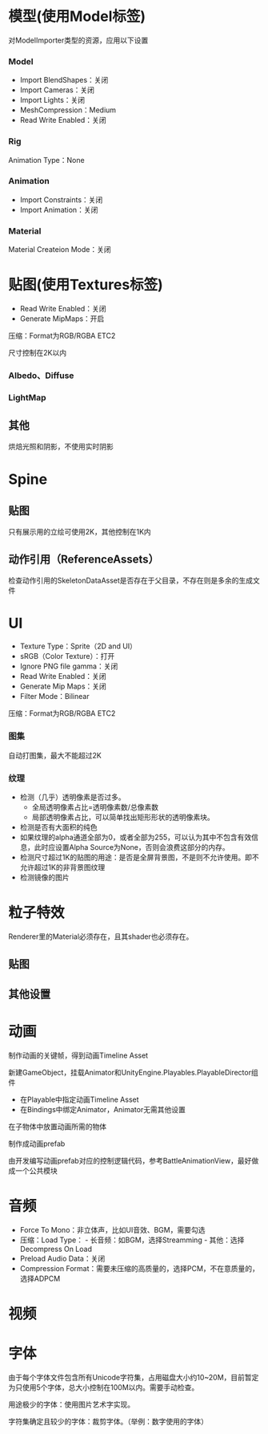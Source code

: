 # **模型(使用Model标签)**

对ModelImporter类型的资源，应用以下设置

### **Model**

- Import BlendShapes：关闭
- Import Cameras：关闭
- Import Lights：关闭
- MeshCompression：Medium
- Read Write Enabled：关闭

### **Rig**

Animation Type：None

### **Animation**

- Import Constraints：关闭
- Import Animation：关闭

### **Material**

Material Createion Mode：关闭

# **贴图(使用Textures标签)**

- Read Write Enabled：关闭
- Generate MipMaps：开启

压缩：Format为RGB/RGBA ETC2

尺寸控制在2K以内

### **Albedo、Diffuse**



### **LightMap**



## 其他

烘焙光照和阴影，不使用实时阴影

# **Spine**

## **贴图**

只有展示用的立绘可使用2K，其他控制在1K内

## **动作引用（ReferenceAssets）**

检查动作引用的SkeletonDataAsset是否存在于父目录，不存在则是多余的生成文件

# **UI**

- Texture Type：Sprite（2D and UI）
- sRGB（Color Texture）：打开
- Ignore PNG file gamma：关闭
- Read Write Enabled：关闭
- Generate Mip Maps：关闭
- Filter Mode：Bilinear

压缩：Format为RGB/RGBA ETC2

### **图集**

自动打图集，最大不能超过2K

### **纹理**

- 检测（几乎）透明像素是否过多。
    - 全局透明像素占比=透明像素数/总像素数
    - 局部透明像素占比，可以简单找出矩形形状的透明像素块。
- 检测是否有大面积的纯色
- 如果纹理的alpha通道全部为0，或者全部为255，可以认为其中不包含有效信息，此时应设置Alpha Source为None，否则会浪费这部分的内存。
- 检测尺寸超过1K的贴图的用途：是否是全屏背景图，不是则不允许使用。即不允许超过1K的非背景图纹理
- 检测镜像的图片

# **粒子特效**

Renderer里的Material必须存在，且其shader也必须存在。

## **贴图**



## **其他设置**

# **动画**

制作动画的关键帧，得到动画Timeline Asset

新建GameObject，挂载Animator和UnityEngine.Playables.PlayableDirector组件

- 在Playable中指定动画Timeline Asset
- 在Bindings中绑定Animator，Animator无需其他设置

在子物体中放置动画所需的物体

制作成动画prefab

由开发编写动画prefab对应的控制逻辑代码，参考BattleAnimationView，最好做成一个公共模块

# **音频**

- Force To Mono：非立体声，比如UI音效、BGM，需要勾选
- 压缩：Load Type： - 长音频：如BGM，选择Streamming - 其他：选择Decompress On Load
- Preload Audio Data：关闭
- Compression Format：需要未压缩的高质量的，选择PCM，不在意质量的，选择ADPCM

# **视频**

# **字体**

由于每个字体文件包含所有Unicode字符集，占用磁盘大小约10~20M，目前暂定为只使用5个字体，总大小控制在100M以内。需要手动检查。

用途极少的字体：使用图片艺术字实现。

字符集确定且较少的字体：裁剪字体。（举例：数字使用的字体）